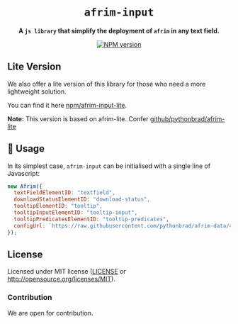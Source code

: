 <div align="center">

  <h1><code>afrim-input</code></h1>

<strong>A <code>js library</code> that simplify the deployment of `afrim` in any text field.</strong>

<p>
  <a href="https://www.npmjs.org/package/afrim-input"><img alt="NPM version" src="https://img.shields.io/npm/v/afrim-input.svg?style=flat-square"/></a>
</p>

</div>

## Lite Version

We also offer a lite version of this library for those who need a more lightweight solution.

You can find it here [npm/afrim-input-lite](https://www.npmjs.com/package/afrim-input-lite).

**Note:** This version is based on afrim-lite. Confer [github/pythonbrad/afrim-lite](https://github.com/pythonbrad/afrim-js?tab=readme-ov-file#lite-version)

## 🚀 Usage

In its simplest case, `afrim-input` can be initialised with a single line of Javascript:

```js
new Afrim({
  textFieldElementID: "textfield",
  downloadStatusElementID: "download-status",
  tooltipElementID: "tooltip",
  tooltipInputElementID: "tooltip-input",
  tooltipPredicatesElementID: "tooltip-predicates",
  configUrl: `https://raw.githubusercontent.com/pythonbrad/afrim-data/4b177197bb37c9742cd90627b1ad543c32ec791b/gez/gez.toml`,
});
```

## License

Licensed under MIT license ([LICENSE](LICENSE) or http://opensource.org/licenses/MIT).

### Contribution

We are open for contribution.
